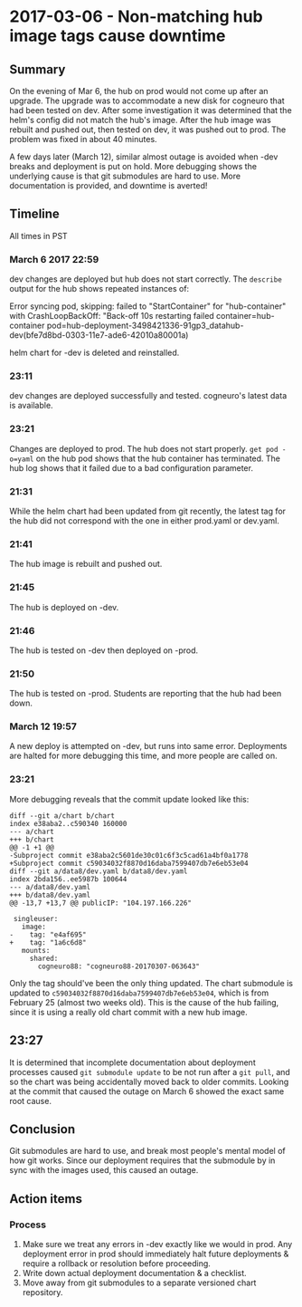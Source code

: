 # 2017-03-06 - Non-matching hub image tags cause downtime

## Summary ##

On the evening of Mar 6, the hub on prod would not come up after an upgrade. The upgrade was to accommodate a new disk for cogneuro that had been tested on dev. After some investigation it was determined that the helm's config did not match the hub's image. After the hub image was rebuilt and pushed out, then tested on dev, it was pushed out to prod. The problem was fixed in about 40 minutes.

A few days later (March 12), similar almost outage is avoided when -dev breaks and deployment is put on hold. More debugging shows the underlying cause is that git submodules are hard to use. More documentation is provided, and downtime is averted!

## Timeline ##

All times in PST

### March 6 2017 22:59 ###

dev changes are deployed but hub does not start correctly. The `describe` output for the hub shows repeated instances of:

Error syncing pod, skipping: failed to "StartContainer" for "hub-container" with CrashLoopBackOff: "Back-off 10s restarting failed container=hub-container pod=hub-deployment-3498421336-91gp3_datahub-dev(bfe7d8bd-0303-11e7-ade6-42010a80001a)

helm chart for -dev is deleted and reinstalled.

### 23:11 ###

dev changes are deployed successfully and tested. cogneuro's latest data is available.

### 23:21 ###

Changes are deployed to prod. The hub does not start properly. `get pod -o=yaml` on the hub pod shows that the hub container has terminated. The hub log shows that it failed due to a bad configuration parameter.

### 21:31 ###

While the helm chart had been updated from git recently, the latest tag for the hub did not correspond with the one in either prod.yaml or dev.yaml.

### 21:41 ###

The hub image is rebuilt and pushed out.

### 21:45 ###

The hub is deployed on -dev.

### 21:46 ###

The hub is tested on -dev then deployed on -prod.

### 21:50 ###

The hub is tested on -prod. Students are reporting that the hub had been down.

### March 12 19:57 ##

A new deploy is attempted on -dev, but runs into same error. Deployments are halted for more debugging this time, and more people are called on.

### 23:21 ##

More debugging reveals that the commit update looked like this:

```
diff --git a/chart b/chart
index e38aba2..c590340 160000
--- a/chart
+++ b/chart
@@ -1 +1 @@
-Subproject commit e38aba2c5601de30c01c6f3c5cad61a4bf0a1778
+Subproject commit c59034032f8870d16daba7599407db7e6eb53e04
diff --git a/data8/dev.yaml b/data8/dev.yaml
index 2bda156..ee5987b 100644
--- a/data8/dev.yaml
+++ b/data8/dev.yaml
@@ -13,7 +13,7 @@ publicIP: "104.197.166.226"

 singleuser:
   image:
-    tag: "e4af695"
+    tag: "1a6c6d8"
   mounts:
     shared:
       cogneuro88: "cogneuro88-20170307-063643"
```

Only the tag should've been the only thing updated. The chart submodule is updated to `c59034032f8870d16daba7599407db7e6eb53e04`, which is from February 25 (almost two weeks old). This is the cause of the hub failing, since it is using a really old chart commit with a new hub image.

## 23:27 ##

It is determined that incomplete documentation about deployment processes caused `git submodule update` to be not run after a `git pull`, and so the chart was being accidentally moved back to older commits. Looking at the commit that caused the outage on March 6 showed the exact same root cause.

## Conclusion ##

Git submodules are hard to use, and break most people's mental model of how git works. Since our deployment requires that the submodule by in sync with the images used, this caused an outage.

## Action items ##

### Process ###

1. Make sure we treat any errors in -dev exactly like we would in prod. Any deployment error in prod should immediately halt future deployments & require a rollback or resolution before proceeding.
2. Write down actual deployment documentation & a checklist.
3. Move away from git submodules to a separate versioned chart repository.
